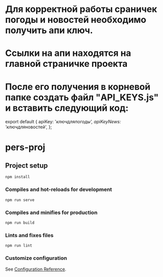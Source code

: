# Для корректной работы сраничек погоды и новостей необходимо получить апи ключ.

# Ссылки на апи находятся на главной страничке проекта

# После его получения в корневой папке создать файл "API_KEYS.js" и вставить следующий код:

export default {
apiKey: '*ключ*для*погоды',
apiKeyNews: '*ключ*для*новостей',
};

# pers-proj

## Project setup

```
npm install
```

### Compiles and hot-reloads for development

```
npm run serve
```

### Compiles and minifies for production

```
npm run build
```

### Lints and fixes files

```
npm run lint
```

### Customize configuration

See [Configuration Reference](https://cli.vuejs.org/config/).
